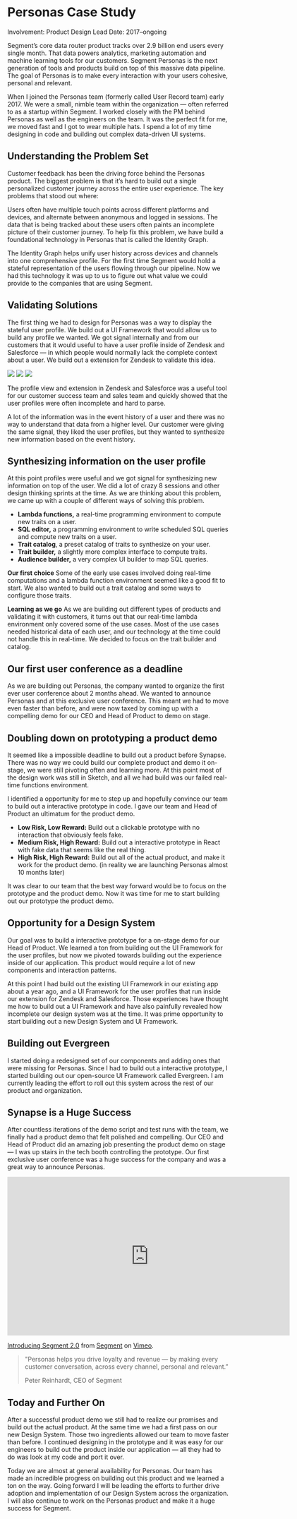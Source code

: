 # Personas Case Study

Involvement: Product Design Lead
Date: 2017–ongoing

Segment’s core data router product tracks over 2.9 billion end users every single month. That data powers analytics, marketing automation and machine learning tools for our customers. Segment Personas is the next generation of tools and products build on top of this massive data pipeline. The goal of Personas is to make every interaction with your users cohesive, personal and relevant.

When I joined the Personas team (formerly called User Record team) early 2017. We were a small, nimble team within the organization — often referred to as a startup within Segment. I worked closely with the PM behind Personas as well as the engineers on the team. It was the perfect fit for me, we moved fast and I got to wear multiple hats. I spend a lot of my time designing in code and building out complex data-driven UI systems.

## Understanding the Problem Set

Customer feedback has been the driving force behind the Personas product. The biggest problem is that it’s hard to build out a single personalized customer journey across the entire user experience. The key problems that stood out where:

Users often have multiple touch points across different platforms and devices, and alternate between anonymous and logged in sessions. The data that is being tracked about these users often paints an incomplete picture of their customer journey. To help fix this problem, we have build a foundational technology in Personas that is called the Identity Graph.

The Identity Graph helps unify user history across devices and channels into one comprehensive profile. For the first time Segment would hold a stateful representation of the users flowing through our pipeline. Now we had this technology it was up to us to figure out what value we could provide to the companies that are using Segment.

## Validating Solutions

The first thing we had to design for Personas was a way to display the stateful user profile. We build out a UI Framework that would allow us to build any profile we wanted. We got signal internally and from our customers that it would useful to have a user profile inside of Zendesk and Salesforce — in which people would normally lack the complete context about a user. We build out a extension for Zendesk to validate this idea.

<div class="image-well">
<div class="grid-columns-3">
<img src="https://d2mxuefqeaa7sj.cloudfront.net/s_A3A89DED5D964A4369D44865F3BA34BA895B8A60A50E9264DA77B8A8E003C8BD_1520113401619_Screenshot+2018-03-03+13.41.31.png" />
<img src="https://d2mxuefqeaa7sj.cloudfront.net/s_A3A89DED5D964A4369D44865F3BA34BA895B8A60A50E9264DA77B8A8E003C8BD_1520113401505_Screenshot+2018-03-03+13.41.59.png" />
<img src="https://d2mxuefqeaa7sj.cloudfront.net/s_A3A89DED5D964A4369D44865F3BA34BA895B8A60A50E9264DA77B8A8E003C8BD_1520113401619_Screenshot+2018-03-03+13.41.31.png" />
</div>
</div>

The profile view and extension in Zendesk and Salesforce was a useful tool for our customer success team and sales team and quickly showed that the user profiles were often incomplete and hard to parse.

A lot of the information was in the event history of a user and there was no way to understand that data from a higher level. Our customer were giving the same signal, they liked the user profiles, but they wanted to synthesize new information based on the event history.

## Synthesizing information on the user profile

At this point profiles were useful and we got signal for synthesizing new information on top of the user. We did a lot of crazy 8 sessions and other design thinking sprints at the time. As we are thinking about this problem, we came up with a couple of different ways of solving this problem.

* **Lambda functions,** a real-time programming environment to compute new traits on a user.
* **SQL editor,** a programming environment to write scheduled SQL queries and compute new traits on a user.
* **Trait catalog**, a preset catalog of traits to synthesize on your user.
* **Trait builder,** a slightly more complex interface to compute traits.
* **Audience builder,** a very complex UI builder to map SQL queries.

**Our first choice**
Some of the early use cases involved doing real-time computations and a lambda function environment seemed like a good fit to start. We also wanted to build out a trait catalog and some ways to configure those traits.

**Learning as we go**
As we are building out different types of products and validating it with customers, it turns out that our real-time lambda environment only covered some of the use cases. Most of the use cases needed historical data of each user, and our technology at the time could not handle this in real-time. We decided to focus on the trait builder and catalog.

## Our first user conference as a deadline

As we are building out Personas, the company wanted to organize the first ever user conference about 2 months ahead. We wanted to announce Personas and at this exclusive user conference. This meant we had to move even faster than before, and were now taxed by coming up with a compelling demo for our CEO and Head of Product to demo on stage.

## Doubling down on prototyping a product demo

It seemed like a impossible deadline to build out a product before Synapse. There was no way we could build our complete product and demo it on-stage, we were still pivoting often and learning more. At this point most of the design work was still in Sketch, and all we had build was our failed real-time functions environment.

I identified a opportunity for me to step up and hopefully convince our team to build out a interactive prototype in code. I gave our team and Head of Product an ultimatum for the product demo.

* **Low Risk, Low Reward:** Build out a clickable prototype with no interaction that obviously feels fake.
* **Medium Risk, High Reward:** Build out a interactive prototype in React with fake data that seems like the real thing.
* **High Risk, High Reward:** Build out all of the actual product, and make it work for the product demo. (in reality we are launching Personas almost 10 months later)

It was clear to our team that the best way forward would be to focus on the prototype and the product demo. Now it was time for me to start building out our prototype the product demo.

## Opportunity for a Design System

Our goal was to build a interactive prototype for a on-stage demo for our Head of Product. We learned a ton from building out the UI Framework for the user profiles, but now we pivoted towards building out the experience inside of our application. This product would require a lot of new components and interaction patterns.

At this point I had build out the existing UI Framework in our existing app about a year ago, and a UI Framework for the user profiles that run inside our extension for Zendesk and Salesforce. Those experiences have thought me how to build out a UI Framework and have also painfully revealed how incomplete our design system was at the time. It was prime opportunity to start building out a new Design System and UI Framework.

## Building out Evergreen

I started doing a redesigned set of our components and adding ones that were missing for Personas. Since I had to build out a interactive prototype, I started building out our open-source UI Framework called Evergreen. I am currently leading the effort to roll out this system across the rest of our product and organization.

## Synapse is a Huge Success

After countless iterations of the demo script and test runs with the team, we finally had a product demo that felt polished and compelling. Our CEO and Head of Product did an amazing job presenting the product demo on stage — I was up stairs in the tech booth controlling the prototype. Our first exclusive user conference was a huge success for the company and was a great way to announce Personas.

<div class="image-well">
<div class="video-container">
<iframe src="https://player.vimeo.com/video/251344095" width="640" height="360" frameborder="0" webkitallowfullscreen mozallowfullscreen allowfullscreen></iframe>
</div>
<p><a href="https://vimeo.com/251344095">Introducing Segment 2.0</a> from <a href="https://vimeo.com/segmenthq">Segment</a> on <a href="https://vimeo.com">Vimeo</a>.</p>
</div>

> "Personas helps you drive loyalty and revenue — by making every customer conversation, across every channel, personal and relevant.”
>
> Peter Reinhardt, CEO of Segment

## Today and Further On

After a successful product demo we still had to realize our promises and build out the actual product. At the same time we had a first pass on our new Design System. Those two ingredients allowed our team to move faster than before. I continued designing in the prototype and it was easy for our engineers to build out the product inside our application — all they had to do was look at my code and port it over.

Today we are almost at general availability for Personas. Our team has made an incredible progress on building out this product and we learned a ton on the way. Going forward I will be leading the efforts to further drive adoption and implementation of our Design System across the organization. I will also continue to work on the Personas product and make it a huge success for Segment.
